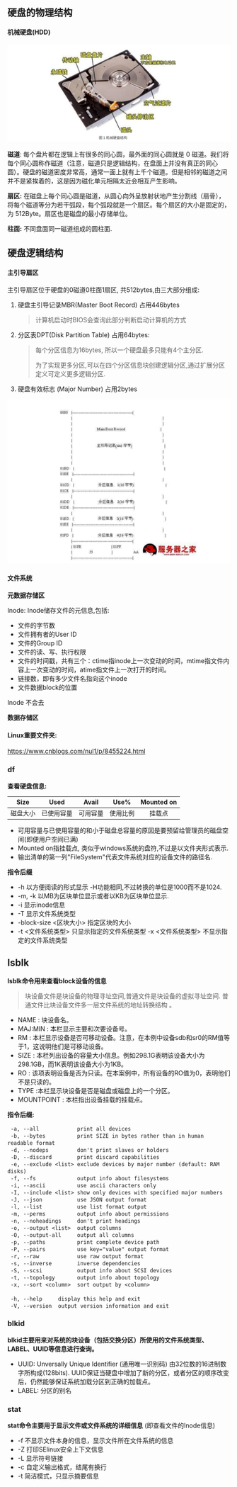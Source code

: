 ## 硬盘的物理结构



#### 机械硬盘(HDD)

![2019-10-11 11-02-57屏幕截图](assets/HDD.png)

**磁道**: 每个盘片都在逻辑上有很多的同心圆，最外面的同心圆就是 0 磁道。我们将每个同心圆称作磁道（注意，磁道只是逻辑结构，在盘面上并没有真正的同心圆）。硬盘的磁道密度非常高，通常一面上就有上千个磁道。但是相邻的磁道之间并不是紧挨着的，这是因为磁化单元相隔太近会相互产生影响。

**扇区:** 在磁盘上每个同心圆是磁道，从圆心向外呈放射状地产生分割线（扇骨），将每个磁道等分为若干弧段，每个弧段就是一个扇区。每个扇区的大小是固定的，为 512Byte。扇区也是磁盘的最小存储单位。

**柱面:** 不同盘面同一磁道组成的圆柱面.



## 硬盘逻辑结构

#### **主引导扇区**

主引导扇区位于硬盘的0磁道0柱面1扇区, 共512bytes,由三大部分组成:

1. 硬盘主引导记录MBR(Master Boot Record) 占用446bytes

   > 计算机启动时BIOS会查询此部分判断启动计算机的方式

2. 分区表DPT(Disk Partition Table) 占用64bytes:

   > 每个分区信息为16bytes, 所以一个硬盘最多只能有4个主分区.
   >
   > 为了实现更多分区,可以在四个分区信息块创建逻辑分区,通过扩展分区定义可定义更多逻辑分区.

3. 硬盘有效标志 (Major Number) 占用2bytes

![OS1570764928566](assets/1570764928566.png)

#### 文件系统


**元数据存储区**

Inode: Inode储存文件的元信息,包括:

-  文件的字节数
- 文件拥有者的User ID
- 文件的Group ID
- 文件的读、写、执行权限
- 文件的时间戳，共有三个：ctime指inode上一次变动的时间，mtime指文件内容上一次变动的时间，atime指文件上一次打开的时间。
- 链接数，即有多少文件名指向这个inode
- 文件数据block的位置

Inode 不会去

**数据存储区**



#### Linux重要文件夹: 

https://www.cnblogs.com/nul1/p/8455224.html





### df

**查看硬盘信息:** 

|   Size   |    Used    |  Avail   |   Use%   | Mounted on |
| :------: | :--------: | :------: | :------: | :--------: |
| 磁盘大小 | 已使用容量 | 可用容量 | 使用比例 |   挂载点   |

- 可用容量与已使用容量的和小于磁盘总容量的原因是要预留给管理员的磁盘空间(即便用户空间已满)
- Mounted on指挂载点, 类似于windows系统的盘符,不过是以文件夹形式表示.
- 输出清单的第一列"FileSystem"代表文件系统对应的设备文件的路径名.

**指令后缀**

- -h 以方便阅读的形式显示 -H功能相同,不过转换的单位是1000而不是1024.
- -m, -k 以MB为区块单位显示或者以KB为区块单位显示.
- -i 显示inode信息
- -T 显示文件系统类型
- -block-size <区块大小> 指定区块的大小
- -t <文件系统类型> 只显示指定的文件系统类型  -x <文件系统类型> 不显示指定的文件系统类型
  <br>

## lsblk

**lsblk命令用来查看block设备的信息**

> 块设备文件是块设备的物理寻址空间,普通文件是块设备的虚拟寻址空间. 普通文件比块设备文件多一层文件系统的地址转换结构 。

- NAME : 块设备名。
- MAJ:MIN : 本栏显示主要和次要设备号。
- RM : 本栏显示设备是否可移动设备。注意，在本例中设备sdb和sr0的RM值等于1，这说明他们是可移动设备。
- SIZE : 本栏列出设备的容量大小信息。例如298.1G表明该设备大小为298.1GB，而1K表明该设备大小为1KB。
- RO : 该项表明设备是否为只读。在本案例中，所有设备的RO值为0，表明他们不是只读的。
- TYPE :本栏显示块设备是否是磁盘或磁盘上的一个分区。
- MOUNTPOINT : 本栏指出设备挂载的挂载点。

**指令后缀:**

```
 -a, --all            print all devices
 -b, --bytes          print SIZE in bytes rather than in human readable format
 -d, --nodeps         don't print slaves or holders
 -D, --discard        print discard capabilities
 -e, --exclude <list> exclude devices by major number (default: RAM disks)
 -f, --fs             output info about filesystems
 -i, --ascii          use ascii characters only
 -I, --include <list> show only devices with specified major numbers
 -J, --json           use JSON output format
 -l, --list           use list format output
 -m, --perms          output info about permissions
 -n, --noheadings     don't print headings
 -o, --output <list>  output columns
 -O, --output-all     output all columns
 -p, --paths          print complete device path
 -P, --pairs          use key="value" output format
 -r, --raw            use raw output format
 -s, --inverse        inverse dependencies
 -S, --scsi           output info about SCSI devices
 -t, --topology       output info about topology
 -x, --sort <column>  sort output by <column>

 -h, --help     display this help and exit
 -V, --version  output version information and exit
```



### blkid

**blkid主要用来对系统的块设备（包括交换分区）所使用的文件系统类型、LABEL、UUID等信息进行查询。**

- UUID: Unversally Unique Identifier (通用唯一识别码) 由32位数的16进制数字所构成(128bits). UUID保证当硬盘中增加了新的分区，或者分区的顺序改变后，仍然能够保证系统加载分区到正确的加载点。
- LABEL: 分区的别名



### stat

**stat命令主要用于显示文件或文件系统的详细信息** (即查看文件的Inode信息)	

- -f  不显示文件本身的信息，显示文件所在文件系统的信息 
- -Z  打印SElinux安全上下文信息 
- -L  显示符号链接 
- -c  自定义输出格式，结尾有换行 
- -t   简洁模式，只显示摘要信息

